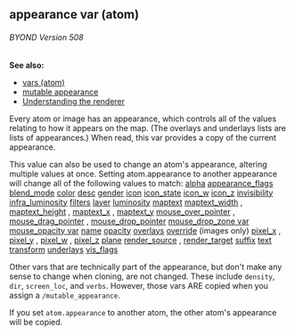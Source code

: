 ## appearance var (atom) 
###### BYOND Version 508
**See also:**
+   [vars (atom)](/ref/atom/var.md) 
+   [mutable appearance](/ref/mutable_appearance.md) 
+   [Understanding the renderer](/ref/%7Bnotes%7D/renderer.md) 


Every atom or image has an appearance, which controls all of
the values relating to how it appears on the map. (The overlays and
underlays lists are lists of appearances.) When read, this var provides
a copy of the current appearance. 

This value can also be used
to change an atom\'s appearance, altering multiple values at once.
Setting atom.appearance to another appearance will change all of the
following values to match:
[alpha](/ref/atom/var/alpha.md) 
[appearance_flags](/ref/atom/var/appearance_flags.md) 
[blend_mode](/ref/atom/var/blend_mode.md) 
[color](/ref/atom/var/color.md) 
[desc](/ref/atom/var/desc.md) 
[gender](/ref/atom/var/gender.md) 
[icon](/ref/atom/var/icon.md) 
[icon_state](/ref/atom/var/icon_state.md) 
[icon_w](/ref/atom/var/icon_w.md) 
[icon_z](/ref/atom/var/icon_z.md) 
[invisibility](/ref/atom/var/invisibility.md) 
[infra_luminosity](/ref/atom/var/infra_luminosity.md) 
[filters](/ref/atom/var/filters.md) 
[layer](/ref/atom/var/layer.md) 
[luminosity](/ref/atom/var/luminosity.md) 
[maptext](/ref/atom/var/maptext.md) 
[maptext_width](/ref/atom/var/maptext_width.md) ,
[maptext_height](/ref/atom/var/maptext_height.md) ,
[maptext_x](/ref/atom/var/maptext_x.md) , [maptext_y](/ref/atom/var/maptext_y.md) 
[mouse_over_pointer](/ref/atom/var/mouse_over_pointer.md) ,
[mouse_drag_pointer](/ref/atom/var/mouse_drag_pointer.md) ,
[mouse_drop_pointer](/ref/atom/var/mouse_drop_pointer.md) 
[mouse_drop_zone var](/ref/atom/var/mouse_drop_zone.md) 
[mouse_opacity var](/ref/atom/var/mouse_opacity.md) 
[name](/ref/atom/var/name.md) 
[opacity](/ref/atom/var/opacity.md) 
[overlays](/ref/atom/var/overlays.md) 
[override](/ref/atom/var/override.md)  (images only)
[pixel_x](/ref/atom/var/pixel_x.md) , [pixel_y](/ref/atom/var/pixel_y.md) ,
[pixel_w](/ref/atom/var/pixel_w.md) , [pixel_z](/ref/atom/var/pixel_z.md) 
[plane](/ref/atom/var/plane.md) 
[render_source](/ref/atom/var/render_source.md) ,
[render_target](/ref/atom/var/render_target.md) 
[suffix](/ref/atom/var/suffix.md) 
[text](/ref/atom/var/text.md) 
[transform](/ref/atom/var/transform.md) 
[underlays](/ref/atom/var/underlays.md) 
[vis_flags](/ref/atom/var/vis_flags.md) 

Other vars that are technically part of the appearance, but
don\'t make any sense to change when cloning, are not changed. These
include `density`, `dir`, `screen_loc`, and `verbs`. However, those vars
ARE copied when you assign a `/mutable_appearance`. 

If you set
`atom.appearance` to another atom, the other atom\'s appearance will be
copied.